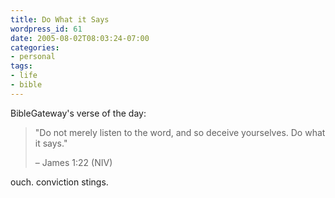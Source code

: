 ```yaml
---
title: Do What it Says
wordpress_id: 61
date: 2005-08-02T08:03:24-07:00
categories:
- personal
tags:
- life
- bible
---
```

BibleGateway's verse of the day:

> "Do not merely listen to the word, and so deceive yourselves. Do what it says."
>
> <footer>– James 1:22 (NIV)</footer>

ouch.  conviction stings.
